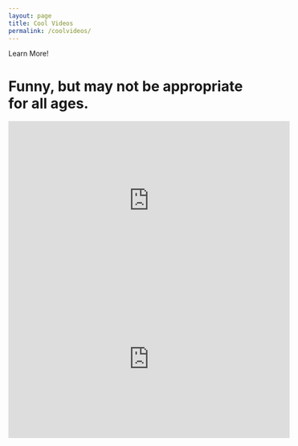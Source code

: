 ```yaml
---
layout: page
title: Cool Videos
permalink: /coolvideos/
---
```


<link rel="stylesheet" type="text/css" href="../style.css">

Learn More!

# Funny, but may not be appropriate for all ages.

<iframe width="560" height="315" src="https://www.youtube.com/embed/br0NW9ufUUw" title="YouTube video player" frameborder="0" allow="accelerometer; autoplay; clipboard-write; encrypted-media; gyroscope; picture-in-picture" allowfullscreen></iframe>

<iframe width="560" height="315" src="https://www.youtube.com/embed/FQp-k7dgiD4" title="YouTube video player" frameborder="0" allow="accelerometer; autoplay; clipboard-write; encrypted-media; gyroscope; picture-in-picture" allowfullscreen></iframe>
